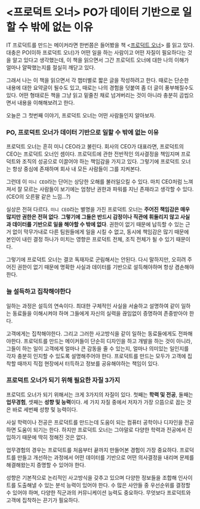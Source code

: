 # <프로덕트 오너> PO가 데이터 기반으로 일할 수 밖에 없는 이유

IT 프로덕트를 만드는 메이커라면 한번쯤은 들어봤을 책 <[프로덕트 오너](http://www.yes24.com/Product/Goods/95999726)> 를 읽고 있다. 대충은 PO(이하 프로덕트 오너)가 어떤 일을 하는 사람이고 어떤 자질이 필요하다는 것을 알고 있다고 생각했는데, 이 책을 읽으면서 그간 프로덕트 오너에 대한 나의 이해가 얼마나 얄팍했는지를 절실히 깨닫고 있다.

그래서 나는 이 책을 읽으면서 각 챕터별로 짧은 글을 작성하려고 한다. 때로는 단순한 내용에 대한 요약글이 될수도 있고, 때로는 나의 경험을 덧붙여 좀 더 글이 풍부해질수도 있다. 어떤 형태로든 책을 그냥 읽고 밑줄친 채로 넘겨버리는 것이 아니라 충분히 곱씹으면서 내용을 이해해보려고 한다.



오늘은 그 첫번째 이야기, 프로덕트 오너는 어떤 사람들인지 알아보자.

### PO, 프로덕트 오너가 데이터 기반으로 일할 수 밖에 없는 이유

프로덕트 오너는 흔히 미니 CEO라고 불린다. 회사의 CEO가 대표라면, 프로덕트의 CEO는 프로덕트 오너인 셈이다. 프로덕트에 관한 전반적인 의사결정을 책임지며 프로덕트와 조직의 성공으로 이끌어야 하는 책임감을 가지고 있다. 그렇기에 프로덕트 오너는 항상 중심에 존재하며 회사 내 모든 사람들이 그를 지켜본다.

그런데 이 `미니 CEO`라는 단어는 상당한 오해를 불러일으킬 수 있다. 마치 CEO처럼 느껴져서 잘 모르는 사람들이 보기에는 엄청난 권한과 파워를 지닌 존재라고 생각할 수 있다. (CEO의 오른팔 같은 느낌…?)

실상은 전혀 다르다. `미니 CEO`라는 별명을 가진 프로덕트 오너는 **주어진 책임감은 매우 많지만 권한은 전혀 없다**. **그렇기에 그들은 반드시 감정이나 직관에 휘둘리지 않고 사실과 데이터를 기반으로 일을 해야할 수 밖에 없다**. 권한이 없기 때문에 납득할 수 있는 근거 없이 막무가내로 다른 팀원들에게 일을 시킬 수 없고, 동시에 책임감은 많기 때문에 본인이 내린 결정 하나가 미치는 영향은 프로덕트 전체, 조직 전체가 될 수 있기 때문이다.

그렇기에 프로덕트 오너는 결코 독재자로 군림해서는 안된다. 다시 말하지만, 오히려 주어진 권한이 없기 때문에 명확한 사실과 데이터를 기반으로 설득해야하며 항상 겸손해야한다.

### 늘 설득하고 집착해야한다

일하는 과정은 설득의 연속이다. 최대한 구체적인 사실을 서술하고 설명하여 같이 일하는 동료들을 이해시켜야 하며 그들에게 자신의 실력을 끊임없이 증명하여 존중받아야 한다.

고객에게는 집착해야한다. 그리고 그러한 사고방식을 같이 일하는 동료들에게도 전파해야한다. 프로덕트를 만드는 메이커들이 단순히 디자인을 하고 개발을 하는 것이 아니라, 그들이 하는 일이 고객에게 얼마나 큰 감동을 줄 수 있는지, 얼마나 의미있는 일인지를 각자 충분히 인지할 수 있도록 설명해주어야 한다. 프로덕트를 만드는 모두가 고객에 집착할 때까지 직접 현장에서 터득하고 정보를 공유해야하는 책임이 있다.

### 프로덕트 오너가 되기 위해 필요한 자질 3가지

프로덕트 오너가 되기 위해서는 크게 3가지의 자질이 있다. 첫째는 **학력 및 전공**, 둘째는 **업무경험**, 셋째는 **성향 및 능력**이다. 세 가지 자질 중에서 저자가 가장 으뜸으로 꼽는 것은 바로 세번째 성향 및 능력이다.

사실 학력이나 전공은 프로덕트를 만드는데 도움이 되는 컴퓨터 공학이나 디자인을 전공하면 도움이 되기는 한다. 하지만 프로덕트 오너는 그야말로 다양한 학력과 전공에서 진입하기 때문에 딱히 정해진 것은 없다.

업무경험의 경우는 프로덕트를 처음부터 끝까지 만들어본 경험이 가장 중요하다. 프로덕트를 만들고 개선하는 과정에서 어떤 데이터를 기반으로 어떤 의사결정을 내리며 문제를 해결해왔는지 증명할 수 있어야 한다.

성향은 기본적으로 논리적인 사고방식을 갖추고 있으며 다양한 정보들을 조합해 인사이트를 도출해낼 수 있는 분석 능력이 있어야 한다. 수 많은 사안들 중 우선순위를 결정할 수 있어야 하며, 다양한 직군과의 커뮤니케이션 능력도 중요하다. 무엇보다 프로덕트와 고객에 집착하는 끈기가 필요하다.
